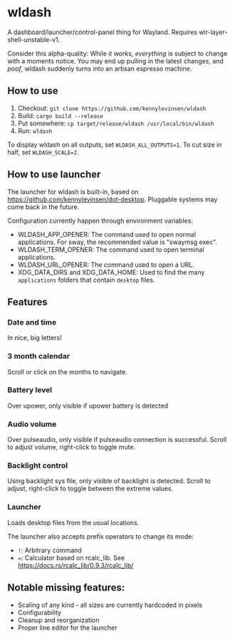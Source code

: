 # wldash

A dashboard/launcher/control-panel thing for Wayland. Requires wlr-layer-shell-unstable-v1.

Consider this alpha-quality: While it works, *everything* is subject to change with a moments notice. You may end up pulling in the latest changes, and *poof*, wldash suddenly turns into an artisan espresso machine.

## How to use

1. Checkout: `git clone https://github.com/kennylevinsen/wldash`
2. Build: `cargo build --release`
3. Put somewhere: `cp target/release/wldash /usr/local/bin/wldash`
4. Run: `wldash`

To display wldash on all outputs, set `WLDASH_ALL_OUTPUTS=1`. To cut size in half, set `WLDASH_SCALE=2`.

## How to use launcher

The launcher for wldash is built-in, based on https://github.com/kennylevinsen/dot-desktop. Pluggable systems may come back in the future.

Configuration currently happen through environment variables:

- WLDASH_APP_OPENER: The command used to open normal applications. For sway, the recommended value is "swaymsg exec".
- WLDASH_TERM_OPENER: The command used to open terminal applications.
- WLDASH_URL_OPENER: The command used to open a URL.
- XDG_DATA_DIRS and XDG_DATA_HOME: Used to find the many `applications` folders that contain `desktop` files.

## Features

### Date and time

In nice, big letters!

### 3 month calendar

Scroll or click on the months to navigate.

### Battery level

Over upower, only visible if upower battery is detected

### Audio volume

Over pulseaudio, only visible if pulseaudio connection is successful. Scroll to adjust volume, right-click to toggle mute.

### Backlight control

Using backlight sys file, only visible of backlight is detected. Scroll to adjust, right-click to toggle between the extreme values.

### Launcher

Loads desktop files from the usual locations.

The launcher also accepts prefix operators to change its mode:
- `!`: Arbitrary command
- `=`: Calculator based on rcalc_lib. See https://docs.rs/rcalc_lib/0.9.3/rcalc_lib/

## Notable missing features:

- Scaling of any kind - all sizes are currently hardcoded in pixels
- Configurability
- Cleanup and reorganization
- Proper line editor for the launcher